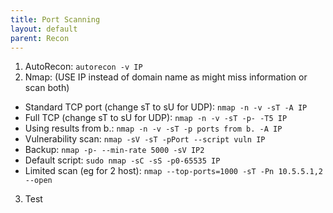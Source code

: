 ```yaml
---
title: Port Scanning
layout: default
parent: Recon
---
```


1. AutoRecon: `autorecon -v IP`
2. Nmap: (USE IP instead of domain name as might miss information or scan both)
  - Standard TCP port (change sT to sU for UDP): `nmap -n -v -sT -A IP`
  - Full TCP (change sT to sU for UDP): `nmap -n -v -sT -p- -T5 IP`
  - Using results from b.: `nmap -n -v -sT -p ports from b. -A IP`
  - Vulnerability scan: `nmap -sV -sT -pPort --script vuln IP`
  - Backup: `nmap -p- --min-rate 5000 -sV IP2`
  - Default script: `sudo nmap -sC -sS -p0-65535 IP`
  - Limited scan (eg for 2 host): `nmap --top-ports=1000 -sT -Pn 10.5.5.1,2 --open`
3. Test
